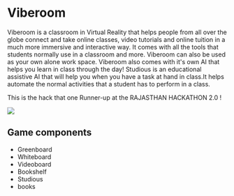 # Viberoom
Viberoom is a classroom in Virtual Reality that helps people from all over the globe connect and take online classes, video tutorials and online tuition in a much more immersive and interactive way. It comes with all the tools that students normally use in a classroom and more. Viberoom can also be used as your own alone work space. Viberoom also comes with it's own AI that helps you learn in class through the day!
Studious is an educational assistive AI that will help you when you have a task at hand in class.It helps automate the normal activities that a student has to perform in a class.

This is the hack that one Runner-up at the RAJASTHAN HACKATHON 2.0 !

![](screenshots/screenshot1.png)

## Game components

* Greenboard
* Whiteboard
* Videoboard
* Bookshelf
* Studious
* books



